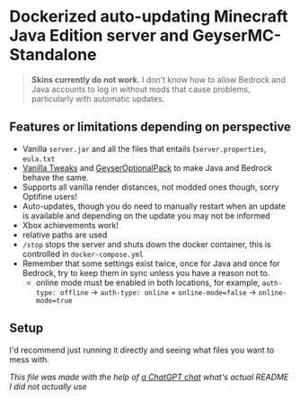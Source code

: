 # Dockerized auto-updating Minecraft Java Edition server and GeyserMC-Standalone

> **Skins currently do not work.**
> I don't know how to allow Bedrock and Java accounts to log in without mods that cause problems, particularly with automatic updates.

## Features or limitations depending on perspective
 - Vanilla `server.jar` and all the files that entails (`server.properties`, `eula.txt`
 - [Vanilla Tweaks](https://vanillatweaks.net) and [GeyserOptionalPack](https://download.geysermc.org/v2/projects/geyseroptionalpack/versions/latest/builds/latest/downloads/geyseroptionalpack) to make Java and Bedrock behave the same.
 - Supports all vanilla render distances, not modded ones though, sorry Optifine users!
 - Auto-updates, though you do need to manually restart when an update is available and depending on the update you may not be informed
 - Xbox achievements work!
 - relative paths are used
 - `/stop` stops the server and shuts down the docker container, this is controlled in `docker-compose.yml`
 - Remember that some settings exist twice, once for Java and once for Bedrock, try to keep them in sync unless you have a reason not to.
   - online mode must be enabled in both locations, for example, `auth-type: offline` -> `auth-type: online` + `online-mode=false` -> `online-mode=true`

## Setup
I'd recommend just running it directly and seeing what files you want to mess with.


*This file was made with the help of [a ChatGPT chat](https://chatgpt.com/share/6803fe41-bcd4-8009-a134-707a31fc4076) what's actual README I did not actually use*
